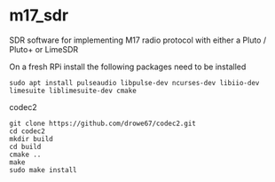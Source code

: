 # m17_sdr

SDR software for implementing M17 radio protocol with either a Pluto / Pluto+ or LimeSDR


On a fresh RPi install the following packages need to be installed

    sudo apt install pulseaudio libpulse-dev ncurses-dev libiio-dev limesuite liblimesuite-dev cmake
    
codec2

    git clone https://github.com/drowe67/codec2.git
    cd codec2
    mkdir build
    cd build
    cmake ..
    make
    sudo make install
